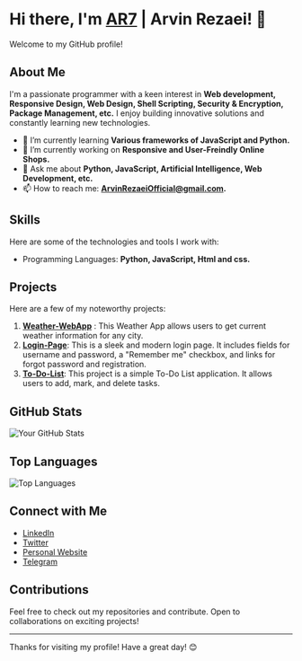 # Hi there, I'm [AR7](https://arvinrezaei.com) | Arvin Rezaei! 👋

Welcome to my GitHub profile!

## About Me

I'm a passionate programmer with a keen interest in **Web development, Responsive Design, Web Design, Shell Scripting, Security & Encryption, Package Management, etc.** I enjoy building innovative solutions and constantly learning new technologies.

- 🌱 I’m currently learning **Various frameworks of JavaScript and Python.**
- 🔭 I’m currently working on **Responsive and User-Freindly Online Shops.**
- 💬 Ask me about **Python, JavaScript, Artificial Intelligence, Web Development, etc.**
- 📫 How to reach me: **[ArvinRezaeiOfficial@gmail.com](mailto:ArvinRezaeiOfficial@gmail.com).**
<!-- 😄 Pronouns: [Your Pronouns].
- ⚡ Fun fact: [].-->

## Skills

Here are some of the technologies and tools I work with:

- Programming Languages: **Python, JavaScript, Html and css.**
<!-- Frameworks and Libraries: [List of Frameworks/Libraries, e.g., React, Node.js, TensorFlow, etc.]-->
<!-- Tools: [List of Tools, e.g., Docker, Git, VS Code, etc.]
- Databases: [List of Databases, e.g., MySQL, MongoDB, PostgreSQL, etc.]
- Cloud Services: [List of Cloud Services, e.g., AWS, Azure, Google Cloud, etc.]-->

## Projects

Here are a few of my noteworthy projects:

1. **[Weather-WebApp](https://github.com/ThisIsAR7/Weather-WebApp.git)** : This Weather App allows users to get current weather information for any city.
2. **[Login-Page](https://github.com/ThisIsAR7/Login-Page.git)**: This is a sleek and modern login page. It includes fields for username and password, a "Remember me" checkbox, and links for forgot password and registration.
3. **[To-Do-List](https://github.com/ThisIsAR7/To-Do-List.git)**: This project is a simple To-Do List application. It allows users to add, mark, and delete tasks.

## GitHub Stats

![Your GitHub Stats](https://github-readme-stats.vercel.app/api?username=ThisIsAR7&show_icons=true&theme=radical)

## Top Languages

![Top Languages](https://github-readme-stats.vercel.app/api/top-langs/?username=ThisIsAR7&layout=compact&theme=radical)

## Connect with Me

- [LinkedIn](https://www.linkedin.com/in/ThisIsAR7)
- [Twitter](https://twitter.com/ThisIsAR7)
- [Personal Website](https://arvinrezaei.com)
- [Telegram](https://t.me/ThisIs_AR7)

## Contributions

Feel free to check out my repositories and contribute. Open to collaborations on exciting projects!

---

Thanks for visiting my profile! Have a great day! 😊
